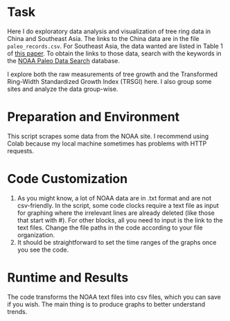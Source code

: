 # Task 

Here I do exploratory data analysis and visualization of tree ring data in China and Southeast Asia. The links to the China data are in the file `paleo_records.csv`. For Southeast Asia, the data wanted are listed in Table 1 of [this paper](https://www.researchgate.net/publication/266885910_Status_of_tree-ring_research_from_teak_Tectona_grandis_for_climate_studies). To obtain the links to those data, search with the keywords in the [NOAA Paleo Data Search](https://www.ncei.noaa.gov/access/paleo-search/?dataTypeId=18) database.

I explore both the raw measurements of tree growth and the Transformed Ring-Width Standardized Growth Index (TRSGI) here. I also group some sites and analyze the data group-wise.

# Preparation and Environment

This script scrapes some data from the NOAA site. I recommend using Colab because my local machine sometimes has problems with HTTP requests.

# Code Customization

1. As you might know, a lot of NOAA data are in .txt format and are not csv-friendly. In the script, some code clocks require a text file as input for graphing where the irrelevant lines are already deleted (like those that start with #). For other blocks, all you need to input is the link to the text files. Change the file paths in the code according to your file organization.
2. It should be straightforward to set the time ranges of the graphs once you see the code.

# Runtime and Results

The code transforms the NOAA text files into csv files, which you can save if you wish. The main thing is to produce graphs to better understand trends.


